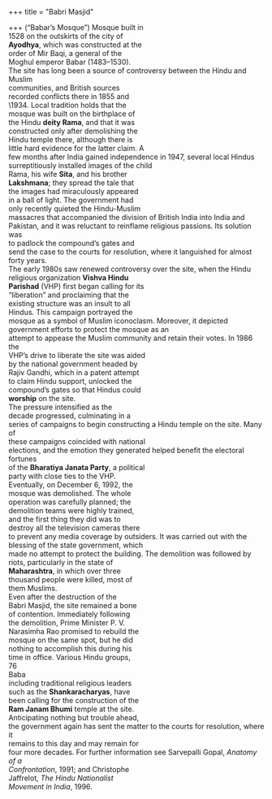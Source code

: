+++
title = "Babri Masjid"

+++
(“Babar’s Mosque”) Mosque built in  
1528 on the outskirts of the city of  
**Ayodhya**, which was constructed at the  
order of Mir Baqi, a general of the  
Moghul emperor Babar (1483–1530).  
The site has long been a source of controversy between the Hindu and Muslim  
communities, and British sources  
recorded conflicts there in 1855 and  
\1934. Local tradition holds that the  
mosque was built on the birthplace of  
the Hindu **deity Rama**, and that it was  
constructed only after demolishing the  
Hindu temple there, although there is  
little hard evidence for the latter claim. A  
few months after India gained independence in 1947, several local Hindus surreptitiously installed images of the child  
Rama, his wife **Sita**, and his brother  
**Lakshmana**; they spread the tale that  
the images had miraculously appeared  
in a ball of light. The government had  
only recently quieted the Hindu-Muslim  
massacres that accompanied the division of British India into India and  
Pakistan, and it was reluctant to reinflame religious passions. Its solution was  
to padlock the compound’s gates and  
send the case to the courts for resolution, where it languished for almost  
forty years.  
The early 1980s saw renewed controversy over the site, when the Hindu religious organization **Vishva Hindu**  
**Parishad** (VHP) first began calling for its  
“liberation” and proclaiming that the  
existing structure was an insult to all  
Hindus. This campaign portrayed the  
mosque as a symbol of Muslim iconoclasm. Moreover, it depicted government efforts to protect the mosque as an  
attempt to appease the Muslim community and retain their votes. In 1986 the  
VHP’s drive to liberate the site was aided  
by the national government headed by  
Rajiv Gandhi, which in a patent attempt  
to claim Hindu support, unlocked the  
compound’s gates so that Hindus could  
**worship** on the site.  
The pressure intensified as the  
decade progressed, culminating in a  
series of campaigns to begin constructing a Hindu temple on the site. Many of  
these campaigns coincided with national  
elections, and the emotion they generated helped benefit the electoral fortunes  
of the **Bharatiya Janata Party**, a political  
party with close ties to the VHP.  
Eventually, on December 6, 1992, the  
mosque was demolished. The whole  
operation was carefully planned; the  
demolition teams were highly trained,  
and the first thing they did was to  
destroy all the television cameras there  
to prevent any media coverage by outsiders. It was carried out with the blessing of the state government, which  
made no attempt to protect the building. The demolition was followed by  
riots, particularly in the state of  
**Maharashtra**, in which over three  
thousand people were killed, most of  
them Muslims.  
Even after the destruction of the  
Babri Masjid, the site remained a bone  
of contention. Immediately following  
the demolition, Prime Minister P. V.  
Narasimha Rao promised to rebuild the  
mosque on the same spot, but he did  
nothing to accomplish this during his  
time in office. Various Hindu groups,  
76  
Baba  
including traditional religious leaders  
such as the **Shankaracharyas**, have  
been calling for the construction of the  
**Ram Janam Bhumi** temple at the site.  
Anticipating nothing but trouble ahead,  
the government again has sent the matter to the courts for resolution, where it  
remains to this day and may remain for  
four more decades. For further information see Sarvepalli Gopal, *Anatomy of a*  
*Confrontation*, 1991; and Christophe  
Jaffrelot, *The Hindu Nationalist*  
*Movement in India*, 1996.